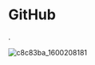 # GitHub


.

![c8c83ba_1600208181](https://user-images.githubusercontent.com/55116927/187592886-708d8679-62cd-43bf-bb75-e2d5022d8adc.jpg)
